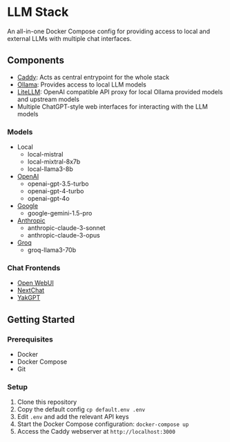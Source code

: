 # LLM Stack

An all-in-one Docker Compose config for providing access to local and external LLMs with multiple chat interfaces.

## Components

* [Caddy](https://github.com/caddyserver/caddy): Acts as central entrypoint for the whole stack
* [Ollama](https://github.com/ollama/ollama): Provides access to local LLM models
* [LiteLLM](https://github.com/BerriAI/litellm): OpenAI compatible API proxy for local Ollama provided models and upstream models
* Multiple ChatGPT-style web interfaces for interacting with the LLM models

### Models

* Local
	* local-mistral
	* local-mixtral-8x7b
	* local-llama3-8b
* [OpenAI](https://platform.openai.com/docs/models)
	* openai-gpt-3.5-turbo
	* openai-gpt-4-turbo
	* openai-gpt-4o
* [Google](https://cloud.google.com/vertex-ai/generative-ai/docs/learn/model-versioning)
	* google-gemini-1.5-pro
* [Anthropic](https://docs.anthropic.com/claude/docs/models-overview)
	* anthropic-claude-3-sonnet
	* anthropic-claude-3-opus
* [Groq](https://console.groq.com/docs/models)
	* groq-llama3-70b

### Chat Frontends

* [Open WebUI](https://github.com/open-webui/open-webui)
* [NextChat](https://github.com/ChatGPTNextWeb/ChatGPT-Next-Web)
* [YakGPT](https://github.com/yakGPT/yakGPT)

## Getting Started

### Prerequisites

* Docker
* Docker Compose
* Git

### Setup

1. Clone this repository
1. Copy the default config `cp default.env .env`
1. Edit `.env` and add the relevant API keys
1. Start the Docker Compose configuration: `docker-compose up`
1. Access the Caddy webserver at `http://localhost:3000`

